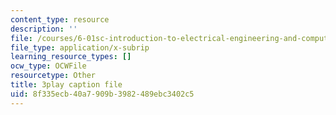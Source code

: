 ```yaml
---
content_type: resource
description: ''
file: /courses/6-01sc-introduction-to-electrical-engineering-and-computer-science-i-spring-2011/8f335ecb40a7909b3982489ebc3402c5_FANl3evX0FQ.srt
file_type: application/x-subrip
learning_resource_types: []
ocw_type: OCWFile
resourcetype: Other
title: 3play caption file
uid: 8f335ecb-40a7-909b-3982-489ebc3402c5
---
```


